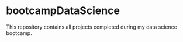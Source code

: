 # bootcampDataScience
This repository contains all projects completed during my data science bootcamp.

